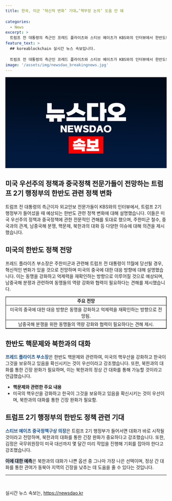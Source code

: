 ```yaml
---
title: 한국, 미군 ‘혁신적 변화’ 기대…‘핵무장 논의’ 도움 안 돼

categories:
  - News
excerpt: >
  트럼프 전 대통령의 측근인 프레드 플라이츠와 스티브 예이츠가 KBS와의 인터뷰에서 한반도와 중국 정책에 대해 설명했습니다. 플라이츠는 트럼프 2기 행정부의 변화에 대해 언급하고, 중국과의 대립에서 동맹을 강화하고 억제력을 재확인할 것을 강조했습니다. 예이츠는 남중국해 분쟁 예방을 위한 동맹의 역량 강화와 협력의 필요성을 강조하며, 북한과의 대화를 강조했습니다.
feature_text: >
  ## koreablockchain 실시간 뉴스 속보입니다.

  트럼프 전 대통령의 측근인 프레드 플라이츠와 스티브 예이츠가 KBS와의 인터뷰에서 한반도와 중국 정책에 대해 설명했습니다. 플라이츠는 트럼프 2기 행정부의 변화에 대해 언급하고, 중국과의 대립에서 동맹을 강화하고 억제력을 재확인할 것을 강조했습니다. 예이츠는 남중국해 분쟁 예방을 위한 동맹의 역량 강화와 협력의 필요성을 강조하며, 북한과의 대화를 강조했습니다.
image: '/assets/img/newsdao_breakingnews.jpg'
---
```


<p><img src="/assets/img/newsdao_breakingnews.jpg" alt="koreablockchain 속보" /></p>

<h2>미국 우선주의 정책과 중국정책 전문가들이 전망하는 트럼프 2기 행정부의 한반도 관련 정책 변화</h2>

<p data-ke-size="size16">트럼프 전 대통령의 측근이자 외교안보 전문가들이 KBS와의 인터뷰에서, 트럼프 2기 행정부가 들어섰을 때 예상되는 한반도 관련 정책 변화에 대해 설명했습니다. 이들은 미국 우선주의 정책과 중국정책에 관한 전문적인 견해를 토대로 했으며, 주한미군 철수, 중국과의 관계, 남중국해 분쟁, 핵문제, 북한과의 대화 등 다양한 이슈에 대해 의견을 제시했습니다.</p>

<h2 data-ke-size="size26">미국의 한반도 정책 전망</h2>

<p data-ke-size="size16">프레드 플라이츠 부소장은 주한미군과 관련해 트럼프 전 대통령이 11월에 당선될 경우, 혁신적인 변화가 있을 것으로 전망하며 미국의 중국에 대한 대응 방향에 대해 설명했습니다. 이는 동맹을 강화하고 억제력을 재확인하는 방향으로 이루어질 것으로 예상되며, 남중국해 분쟁과 관련하여 동맹들의 역량 강화와 협력이 필요하다는 견해를 제시했습니다.</p>

<table style="border-collapse: collapse; width: 100%;" border="1">
<tbody>
<tr>
<td style="text-align: center; height: 17px;"><b>주요 전망</b></td>
</tr>
<tr>
<td style="text-align: center; height: 17px;">미국의 중국에 대한 대응 방향은 동맹을 강화하고 억제력을 재확인하는 방향으로 전망됨.</td>
</tr>
<tr>
<td style="text-align: center; height: 17px;">남중국해 분쟁을 위한 동맹들의 역량 강화와 협력이 필요하다는 견해 제시.</td>
</tr>
</tbody>
</table>

<h2 data-ke-size="size26">한반도 핵문제와 북한과의 대화</h2>

<p data-ke-size="size16"><b><span style="color: #1a5490;">프레드 플라이츠 부소장</span></b>은 한반도 핵문제와 관련하여, 미국의 핵우산을 강화하고 한국이 그것을 보유하고 있음을 확신시키는 것이 우선이라고 강조했습니다. 또한, 북한과의 대화를 통한 긴장 완화가 필요하며, 이는 북한과의 정상 간 대화를 통해 가능할 것이라고 언급했습니다.</p>

<ul>
<li><b>핵문제와 관련한 주요 내용</b></li>
<li>미국의 핵우산을 강화하고 한국이 그것을 보유하고 있음을 확신시키는 것이 우선이며, 북한과의 대화를 통한 긴장 완화가 필요함.</li>
</ul>

<h2 data-ke-size="size26">트럼프 2기 행정부의 한반도 정책 관련 기대</h2>

<p data-ke-size="size16"><b><span style="color: #1a5490;">스티브 예이츠 중국정책구상 의장</span></b>은 트럼프 2기 행정부가 들어서면 대화가 바로 시작될 것이라고 전망하며, 북한과의 대화를 통한 긴장 완화가 중요하다고 강조했습니다. 또한, 김정은 국무위원장이 미국 대선까지 몇 달간 미리 작업을 진행해 기회를 잡아야 한다고 강조했습니다.</p>

<p data-ke-size="size16"><b><span style="background-color: #21538527;">이에 대한 예측</span></b>은 북한과의 대화가 나쁜 옵션 중 그나마 가장 나은 선택이며, 정상 간 대화를 통한 관여가 동북아 지역의 긴장을 낮추는 데 도움을 줄 수 있다는 것입니다.</p>

<hr>

<p data-ke-size="size16">&nbsp;</p>
실시간 뉴스 속보는, <a href="https://newsdao.kr" rel="dofollow">https://newsdao.kr</a>


